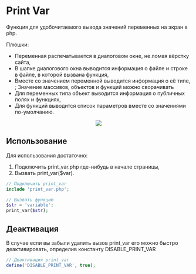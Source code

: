 Print Var
=========

Функция для удобочитаемого вывода значений переменных на экран в php.

Плюшки:
* Переменная распечатывается в диалоговом окне, не ломая вёрстку сайта,
* В шапке диалогового окна выводится информация о файле и строке в файле, в которой вызвана функция,
* Вместе со значением переменной выводится информация о её типе,
; Значение массивов, объектов и функций можно сворачивать
* Для переменных типа объект выводится информация о публичных полях и функциях,
* Для функций выводится список параметров вместе со значениями по-умолчанию.

<p align="center">
  <img src="https://github.com/xescoder/print_var/blob/master/example.png?raw=true">
</p>

Использование
-------------

Для использования достаточно:

1.  Подключить print_var.php где-нибудь в начале страницы,
2.  Вызвать print_var($var).

`````php
// Подключить print_var
include 'print_var.php';

// Вызвать функцию
$str = 'variable';
print_var($str);
`````

Деактивация
-----------

В случае если вы забыли удалить вызов print_var его можно быстро деактивировать, определив константу DISABLE_PRINT_VAR

`````php
// Деактивация print_var
define('DISABLE_PRINT_VAR', true);
`````